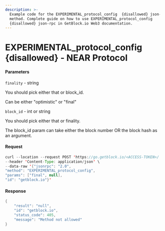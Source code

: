 ```yaml
---
description: >-
  Example code for the EXPERIMENTAL_protocol_config  {disallowed} json-rpc
  method. Сomplete guide on how to use EXPERIMENTAL_protocol_config 
  {disallowed} json-rpc in GetBlock.io Web3 documentation.
---
```


# EXPERIMENTAL\_protocol\_config {disallowed} - NEAR Protocol

#### Parameters

`finality` - string

You should pick either that or block\_id.

Can be either "optimistic" or "final"

`block_id` - int or string

You should pick either that or finality.

The block\_id param can take either the block number OR the block hash as an argument.

#### Request

```java
curl --location --request POST 'https://go.getblock.io/<ACCESS-TOKEN>/' \
--header 'Content-Type: application/json' \
--data-raw '{"jsonrpc": "2.0",
"method": "EXPERIMENTAL_protocol_config",
"params": ["final", null],
"id": "getblock.io"}'
```

#### Response

```java
{
    "result": "null",
    "id": "getblock.io",
    "status_code": 405,
    "message": "Method not allowed"
}
```
